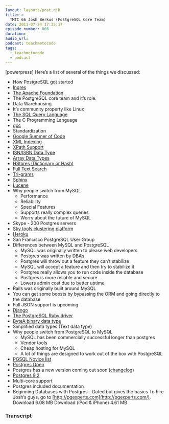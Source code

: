 ```yaml
---
layout: layouts/post.njk
title: >
  TMTC 66 Josh Berkus (PostgreSQL Core Team)
date: 2011-07-24 17:35:17
episode_number: 066
duration:
audio_url:
podcast: teachmetocode
tags:
  - teachmetocode
  - podcast
---
```


[powerpress] Here’s a list of several of the things we discussed:

- How PostgreSQL got started
- [Ingres](http://www.ingres.com/)
- [The Apache Foundation](http://apache.org/)
- The PostgreSQL core team and it’s role.
- Data Warehousing
- It’s community property like Linux
- [The SQL Query Language](http://en.wikipedia.org/wiki/SQL)
- The C Programming Language
- [gcc](http://gcc.gnu.org/)
- Standardization
- [Google Summer of Code](http://code.google.com/soc/)
- [XML Indexing](http://www.postgresql.org/docs/current/static/datatype-xml.html)
- [XPath Support](http://www.postgresql.org/docs/current/static/datatype-xml.html)
- [ISN/ISBN Data Type](http://www.postgresql.org/docs/current/static/isn.html)
- [Array Data Types](http://www.postgresql.org/docs/9/static/arrays.html)
- [HStores (Dictionary or Hash)](http://www.postgresql.org/docs/9/static/hstore.html)
- [Full Text Search](http://www.postgresql.org/docs/9/interactive/datatype-textsearch.html)
- [Tri-grams](http://www.postgresql.org/docs/current/static/pgtrgm.html)
- [Sphinx](http://sphinxsearch.com/)
- [Lucene](http://lucene.apache.org/java/docs/index.html%20)
- Why people switch from MySQL
  - Performance
  - Reliability
  - Special Features
  - Supports really complex queries
  - Worry about the future of MySQL
- Skype - 200 Postgres servers
- [Sky tools clustering platform](http://skytools.projects.postgresql.org/)
- [Heroku](http://heroku.com/)
- San Francisco PostgreSQL User Group
- Differences between MySQL and PostgreSQL
  - MySQL was originally written to please web developers
  - Postgres was written by DBA’s
  - Postgres will throw out a feature they can’t stabilize
  - MySQL will accept a feature and then try to stabilize it
  - Postgres really allows you to run code inside the database
  - Postgres is more reliable and secure
  - Lowers admin cost due to better uptime
- Rails was originally built around MySQL
- You can get some boosts by bypassing the ORM and going directly to the database
- Full JSON support is upcoming
- [Django](http://www.djangoproject.com/)
- [The PostgreSQL Ruby driver](https://bitbucket.org/ged/ruby-pg/wiki/Home)
- [ByteA binary data type](http://www.postgresql.org/docs/9/static/datatype-binary.html)
- Simplified data types (Text data type)
- Why people switch from PostgreSQL to MySQL
  - MySQL has been commercially successful longer than postgres
  - Vendor tools
  - Cheap hosting for MySQL
  - A lot of things are designed to work out of the box with PostgreSQL
- [PGSQL Novice list](about:blank)
- [Postgres Open](http://www.postgresql.org/about/event.1232)
- Postgres has a new version coming out soon ([changelog](http://www.postgresql.org/about/news.1313))
- [Postgres 9.2](http://www.postgresql.org/about/news.1319)
- Multi-core support
- Postgres included documentation
- Beginning Databases with Postgres - Dated but gives the basics
  To hire Josh’s guys, go to [http://pgexperts.com](http://pgexperts.com/). Download 6.08 MB Download (iPod & iPhone) 4.61 MB

### Transcript
